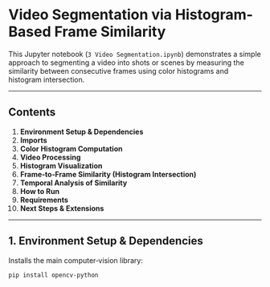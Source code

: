 # Video Segmentation via Histogram-Based Frame Similarity

This Jupyter notebook (`3 Video Segmentation.ipynb`) demonstrates a simple approach to segmenting a video into shots or scenes by measuring the similarity between consecutive frames using color histograms and histogram intersection.

---

## Contents

1. **Environment Setup & Dependencies**  
2. **Imports**  
3. **Color Histogram Computation**  
4. **Video Processing**  
5. **Histogram Visualization**  
6. **Frame‐to‐Frame Similarity (Histogram Intersection)**  
7. **Temporal Analysis of Similarity**  
8. **How to Run**  
9. **Requirements**  
10. **Next Steps & Extensions**

---

## 1. Environment Setup & Dependencies

Installs the main computer‐vision library:
```bash
pip install opencv-python
